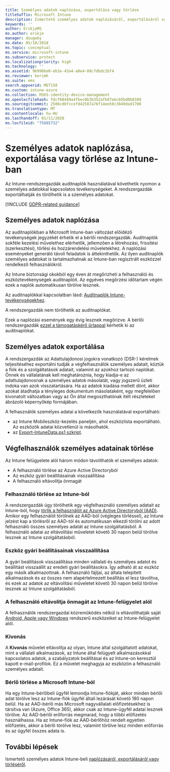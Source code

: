 ```yaml
---
title: Személyes adatok naplózása, exportálása vagy törlése
titleSuffix: Microsoft Intune
description: Ismertető személyes adatok naplózásáról, exportálásáról vagy törléséről.
keywords: ''
author: ErikjeMS
ms.author: erikje
manager: dougeby
ms.date: 05/18/2018
ms.topic: conceptual
ms.service: microsoft-intune
ms.subservice: protect
ms.localizationpriority: high
ms.technology: ''
ms.assetid: 96990be0-eb1e-43a4-a0e4-09c7dbdc2bf4
ms.reviewer: kerimh
ms.suite: ems
search.appverid: MET150
ms.custom: intune-azure
ms.collection: M365-identity-device-management
ms.openlocfilehash: fdcf88449a4f6ec0b3b352afb87ebcb5bd0b8389
ms.sourcegitcommit: 2506cdbfccefd42587a76f14ee50c3849dad1708
ms.translationtype: MT
ms.contentlocale: hu-HU
ms.lasthandoff: 01/11/2020
ms.locfileid: "75885732"
---
```

# <a name="audit-export-or-delete-personal-data-in-intune"></a>Személyes adatok naplózása, exportálása vagy törlése az Intune-ban

Az Intune-rendszergazdák auditnaplók használatával követhetik nyomon a személyes adatokkal kapcsolatos tevékenységeket. A rendszergazdák exportálhatják és törölhetik is a személyes adatokat.

[!INCLUDE [GDPR-related guidance](../includes/gdpr-intro-sentence.md)]

## <a name="audit-personal-data"></a>Személyes adatok naplózása

Az auditnaplókban a Microsoft Intune-ban változást előidéző tevékenységek jegyzékét érhetik el a bérlői rendszergazdák. Auditnaplók sokféle kezelési művelethez elérhetők, jellemzően a létrehozási, frissítési (szerkesztési), törlési és hozzárendelési műveletekhez. A naplózási eseményeket generáló távoli feladatok is áttekinthetők. Az ilyen auditnaplók személyes adatokat is tartalmazhatnak az Intune-ban regisztrált eszközzel rendelkező felhasználókról.  

Az Intune biztonsági okokból egy éven át megőrizheti a felhasználói és eszköztevékenységek auditnaplóit. Az egyéves megőrzési időtartam végén ezek a naplók automatikusan törölve lesznek.

Az auditnaplókkal kapcsolatban lásd: [Auditnaplók Intune-tevékenységekhez](../fundamentals/monitor-audit-logs.md). 

A rendszergazdák nem törölhetik az auditnaplókat.

Ezek a naplózási események egy évig lesznek megőrizve. A bérlői rendszergazdák [ezzel a támogatáskérő űrlappal](https://privacy.microsoft.com/en-US/privacy-questions?) kérhetik ki az auditnaplókat.

## <a name="export-personal-data"></a>Személyes adatok exportálása

A rendszergazdák az Adattulajdonosi jogokra vonatkozó (DSR-) kérelmek teljesítéséhez exportálni tudják a végfelhasználók személyes adatait, köztük a fiók és a szolgáltatások adatait, valamint az azokhoz tartozó naplókat. Önnek és vállalatának kell meghatároznia, hogy kiadja-e az adattulajdonosnak a személyes adatok másolatát, vagy jogszerű üzleti indoka van azok visszatartására. Ha az adatok kiadása mellett dönt, akkor azokat átadhatja a tényleges dokumentum másolataként, egy megfelelően kivonatolt változatban vagy az Ön által megoszthatónak ítélt részleteket ábrázoló képernyőkép formájában.

A felhasználók személyes adatai a következők használatával exportálható: 
- az Intune Mobileszköz-kezelés paneljén, ahol eszközlista exportálható. Az eszközök adatai közvetlenül is másolhatók.
- az [Export-IntuneData.ps1 szkript](https://aka.ms/intunedataexport).

## <a name="delete-end-user-personal-data"></a>Végfelhasználók személyes adatainak törlése

Az Intune felügyelete alól három módon távolíthatók el személyes adatok:
- A felhasználó törlése az Azure Active Directoryból
- Az eszköz gyári beállításainak visszaállítása
- A felhasználó eltávolítja önmagát

### <a name="delete-a-user-from-intune"></a>Felhasználó törlése az Intune-ból

A rendszergazdák úgy törölhetik egy végfelhasználó személyes adatait az Intune-ból, hogy [törlik a felhasználót az Azure Active Directoryból (AAD)](https://docs.microsoft.com/azure/active-directory/fundamentals/add-users-azure-active-directory#delete-a-user). Amikor egy felhasználót törölnek az AAD-ból (végleges törléssel), az Intune jelzést kap a törlésről az AAD-tól és automatikusan elkezdi törölni az adott felhasználó összes személyes adatát az Intune szolgáltatásból. A felhasználó adatai az eltávolítási műveletet követő 30 napon belül törölve lesznek az Intune szolgáltatásból.

### <a name="reset-device-to-factory-settings"></a>Eszköz gyári beállításainak visszaállítása
A gyári beállítások visszaállítása minden vállalati és személyes adatot és beállítást visszaállít az eredeti gyári beállításokra. Így adható át az eszköz egy másik alkalmazottnak. A felhasználó fájljai, az általa telepített alkalmazások és az összes nem alapértelmezett beállítás el lesz távolítva, és ezek az adatok az eltávolítási műveletet követő 30 napon belül törölve lesznek az Intune szolgáltatásból.

### <a name="user-self-removal-from-intune-management"></a>A felhasználó eltávolítja önmagát az Intune-felügyelet alól
A felhasználók rendszergazdai közreműködés nélkül is eltávolíthatják saját [Android, Apple vagy Windows](https://docs.microsoft.com/intune-user-help/unenroll-your-device-from-intune-android) rendszerű eszközeiket az Intune-felügyelet alól.   

### <a name="retire"></a>Kivonás
A **Kivonás** művelet eltávolítja az olyan, Intune által szolgáltatott adatokat, mint a vállalati alkalmazások, az Intune által felügyelt alkalmazásokkal kapcsolatos adatok, a szabályzatok beállításai és az Intune-on keresztül kapott e-mail-profilok. Ez a művelet meghagyja az eszközön a felhasználó személyes adatait.

### <a name="delete-a-tenant-from-microsoft-intune"></a>Bérlő törlése a Microsoft Intune-ból

Ha egy Intune-bérlőbeli ügyfél lemondja Intune-fiókját, akkor minden bérlői adat törölve lesz az Intune-fiók ügyfél általi lezárását követő 180 napon belül. Ha az AAD-bérlő más Microsoft nagyvállalati előfizetésekhez is társítva van (Azure, Office 365), akkor csak az Intune-ügyfél adatai lesznek törölve. Az AAD-bérlői erőforrás megmarad, hogy a többi előfizetés használhassa. Ha az Intune-fiók az AAD-bérlőhöz rendelt egyetlen előfizetés, akkor a bérlő törölve lesz, valamint törölve lesz minden erőforrás és az ügyfél összes adata is.

## <a name="next-steps"></a>További lépések

Ismertető személyes adatok Intune-beli [naplózásáról, exportálásáról vagy törléséről](privacy-data-audit-export-delete.md).
